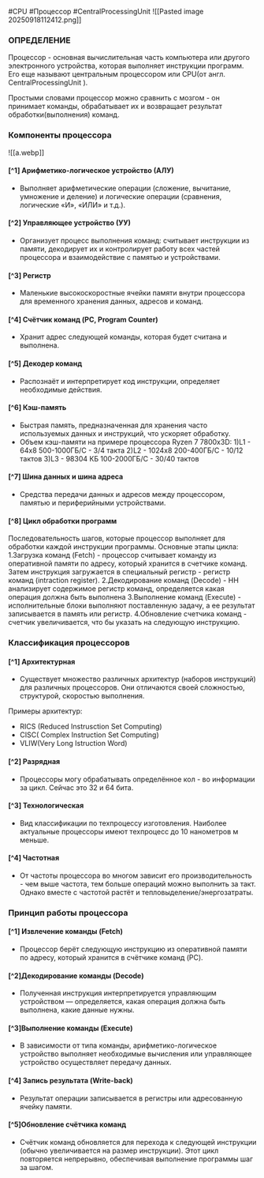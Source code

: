  #CPU #Процессор #CentralProcessingUnit
![[Pasted image 20250918112412.png]]
### ОПРЕДЕЛЕНИЕ

Процессор - основная вычислительная часть компьютера или другого электронного устройства, которая выполняет инструкции программ. Его еще называют центральным процессором или CPU(от англ. CentralProcessingUnit ).

Простыми словами процессор можно сравнить с мозгом - он принимает команды, обрабатывает их и возвращает результат обработки(выполнения) команд.

### Компоненты процессора
![[a.webp]]


#### [^1] Арифметико-логическое устройство (АЛУ)  
- Выполняет арифметические операции (сложение, вычитание, умножение и деление) и логические операции (сравнения, логические «И», «ИЛИ» и т.д.).

#### [^2] Управляющее устройство (УУ)
 - Организует процесс выполнения команд: считывает инструкции из памяти, декодирует их и контролирует работу всех частей процессора и взаимодействие с памятью и устройствами.

#### [^3] Регистр
- Маленькие высокоскоростные ячейки памяти внутри процессора для временного хранения данных, адресов и команд.

#### [^4] Счётчик команд (PC, Program Counter)  
- Хранит адрес следующей команды, которая будет считана и выполнена.

#### [^5] Декодер команд  
- Распознаёт и интерпретирует код инструкции, определяет необходимые действия.

#### [^6] Кэш-память  
- Быстрая память, предназначенная для хранения часто используемых данных и инструкций, что ускоряет обработку.
- Объем кэш-памяти на примере процесcора Ryzen 7 7800x3D:
	1)L1 - 64x8 500-1000ГБ/С - 3/4 такта
	2)L2 - 1024x8 200-400ГБ/С - 10/12 тактов
	3)L3 - 98304 КБ 100-2000ГБ/С - 30/40 тактов

#### [^7] Шина данных и шина адреса
- Средства передачи данных и адресов между процессором, памятью и периферийными устройствами.

#### [^8] Цикл обработки программ 
Последовательность шагов, которые процессор выполняет для обработки каждой инструкции программы.
Основные этапы цикла:
 1.Загрузка команд (Fetch) - процессор считывает команду из оперативной памяти по адресу, который хранится в счетчике команд. Затем инструкция загружается в специальный регистр - регистр команд (intraction register).
2.Декодирование команд (Decode) - НН анализирует содержимое регистр команд, определяется какая операция должна быть выполнена
3.Выполнение команд (Execute) - исполнительные блоки выполняют поставленную задачу, а ее результат записывается в память или регистр.
4.Обновление счетчика команд - счетчик увеличивается, что бы указать на следующую инструкцию.

### Классификация процессоров

#### [^1] Архитектурная 

- Существует множество различных архитектур (наборов инструкций) для различных процессоров. Они отличаются своей сложностью, структурой, скоростью выполнения.

Примеры архитектур:
 - RICS (Reduced Instrusction Set Computing)
 - CISC( Complex Instruction Set Computing)
 - VLIW(Very Long Istruction Word)

#### [^2] Разрядная
 
  - Процессоры могу обрабатывать определённое кол - во информации за цикл. Сейчас это 32 и 64 бита.

#### [^3] Технологическая 

- Вид классификации по техпроцессу изготовления. Наиболее актуальные процессоры имеют техпроцесс до 10 нанометров м меньше.

#### [^4] Частотная

- От частоты процессора во многом зависит его производительность - чем выше частота, тем больше операций можно выполнить за такт. Однако вместе с частотой растёт и тепловыделение/энергозатраты.


### Принцип работы процессора

#### [^1] Извлечение команды (Fetch)  
- Процессор берёт следующую инструкцию из оперативной памяти по адресу, который хранится в счётчике команд (PC).
#### [^2]Декодирование команды (Decode)  
- Полученная инструкция интерпретируется управляющим устройством — определяется, какая операция должна быть выполнена, какие данные нужны.

#### [^3]Выполнение команды (Execute)  
- В зависимости от типа команды, арифметико-логическое устройство выполняет необходимые вычисления или управляющее устройство осуществляет передачу данных.

#### [^4] Запись результата (Write-back)  
- Результат операции записывается в регистры или адресованную ячейку памяти.   

#### [^5]Обновление счётчика команд  
- Счётчик команд обновляется для перехода к следующей инструкции (обычно увеличивается на размер инструкции).
Этот цикл повторяется непрерывно, обеспечивая выполнение программы шаг за шагом. 



